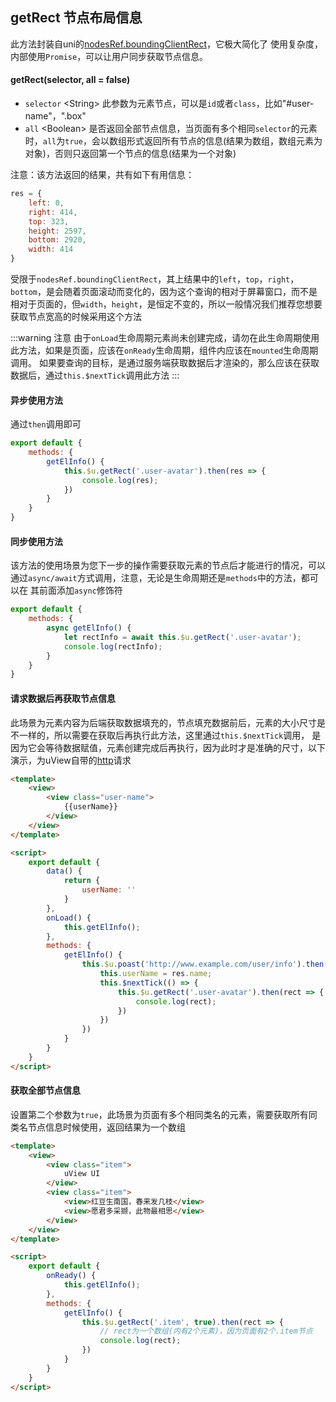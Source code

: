 ## getRect 节点布局信息

此方法封装自uni的[nodesRef.boundingClientRect](https://uniapp.dcloud.io/api/ui/nodes-info?id=nodesrefboundingclientrect)，它极大简化了
使用复杂度，内部使用`Promise`，可以让用户同步获取节点信息。


#### getRect(selector, all = false)

- `selector` <String\> 此参数为元素节点，可以是`id`或者`class`，比如"#user-name"，".box"
- `all` <Boolean\> 是否返回全部节点信息，当页面有多个相同`selector`的元素时，`all`为`true`，会以数组形式返回所有节点的信息(结果为数组，数组元素为对象)，否则只返回第一个节点的信息(结果为一个对象)

注意：该方法返回的结果，共有如下有用信息：

```js
res = {
	left: 0,
	right: 414,
	top: 323,
	height: 2597,
	bottom: 2920,
	width: 414
}
```

受限于`nodesRef.boundingClientRect`，其上结果中的`left`，`top`，`right`，`bottom`，是会随着页面滚动而变化的，因为这个查询的相对于屏幕窗口，而不是
相对于页面的，但`width`，`height`，是恒定不变的，所以一般情况我们推荐您想要获取节点宽高的时候采用这个方法

:::warning 注意
由于`onLoad`生命周期元素尚未创建完成，请勿在此生命周期使用此方法，如果是页面，应该在`onReady`生命周期，组件内应该在`mounted`生命周期调用。
如果要查询的目标，是通过服务端获取数据后才渲染的，那么应该在获取数据后，通过`this.$nextTick`调用此方法
:::

#### 异步使用方法

通过`then`调用即可

```js
export default {
	methods: {
		getElInfo() {
			this.$u.getRect('.user-avatar').then(res => {
				console.log(res);
			})
		}
	}
}
```


#### 同步使用方法

该方法的使用场景为您下一步的操作需要获取元素的节点后才能进行的情况，可以通过`async/await`方式调用，注意，无论是生命周期还是`methods`中的方法，都可以在
其前面添加`async`修饰符

```js
export default {
	methods: {
		async getElInfo() {
			let rectInfo = await this.$u.getRect('.user-avatar');
			console.log(rectInfo);
		}
	}
}
```


#### 请求数据后再获取节点信息

此场景为元素内容为后端获取数据填充的，节点填充数据前后，元素的大小尺寸是不一样的，所以需要在获取后再执行此方法，这里通过`this.$nextTick`调用，
是因为它会等待数据赋值，元素创建完成后再执行，因为此时才是准确的尺寸，以下演示，为uView自带的[http](/js/http.html)请求

```html
<template>
	<view>
		<view class="user-name">
			{{userName}}
		</view>
	</view>
</template>

<script>
	export default {
		data() {
			return {
				userName: ''
			}
		},
		onLoad() {
			this.getElInfo();
		},
		methods: {
			getElInfo() {
				this.$u.poast('http://www.example.com/user/info').then(res => {
					this.userName = res.name;
					this.$nextTick(() => {
						this.$u.getRect('.user-avatar').then(rect => {
							console.log(rect);
						})
					})
				})
			}
		}
	}
</script>
```

#### 获取全部节点信息

设置第二个参数为`true`，此场景为页面有多个相同类名的元素，需要获取所有同类名节点信息时候使用，返回结果为一个数组

```html
<template>
	<view>
		<view class="item">
			uView UI
		</view>
		<view class="item">
			<view>红豆生南国，春来发几枝</view>
			<view>愿君多采撷，此物最相思</view>
		</view>
	</view>
</template>

<script>
	export default {
		onReady() {
			this.getElInfo();
		},
		methods: {
			getElInfo() {
				this.$u.getRect('.item', true).then(rect => {
					// rect为一个数组(内有2个元素)，因为页面有2个.item节点
					console.log(rect);
				})
			}
		}
	}
</script>
```